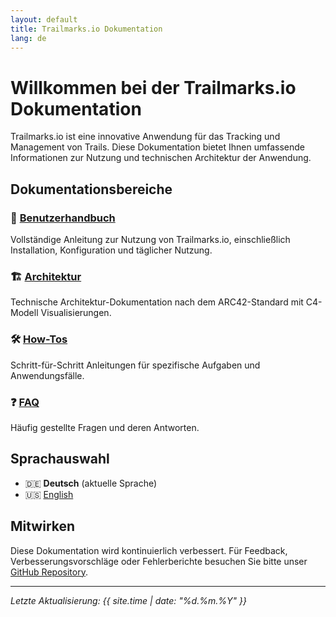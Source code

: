 ```yaml
---
layout: default
title: Trailmarks.io Dokumentation
lang: de
---
```


# Willkommen bei der Trailmarks.io Dokumentation

Trailmarks.io ist eine innovative Anwendung für das Tracking und Management von Trails. Diese Dokumentation bietet Ihnen umfassende Informationen zur Nutzung und technischen Architektur der Anwendung.

## Dokumentationsbereiche

### 📖 [Benutzerhandbuch](/user-guide/)
Vollständige Anleitung zur Nutzung von Trailmarks.io, einschließlich Installation, Konfiguration und täglicher Nutzung.

### 🏗️ [Architektur](/architecture/)
Technische Architektur-Dokumentation nach dem ARC42-Standard mit C4-Modell Visualisierungen.

### 🛠️ [How-Tos](/howtos/)
Schritt-für-Schritt Anleitungen für spezifische Aufgaben und Anwendungsfälle.

### ❓ [FAQ](/faq/)
Häufig gestellte Fragen und deren Antworten.

## Sprachauswahl

- 🇩🇪 **Deutsch** (aktuelle Sprache)
- 🇺🇸 [English](/en/)

## Mitwirken

Diese Dokumentation wird kontinuierlich verbessert. Für Feedback, Verbesserungsvorschläge oder Fehlerberichte besuchen Sie bitte unser [GitHub Repository](https://github.com/trailmarks-io/docs).

---

*Letzte Aktualisierung: {{ site.time | date: "%d.%m.%Y" }}*